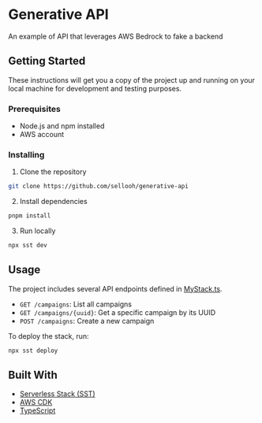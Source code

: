 # Generative API

An example of API that leverages AWS Bedrock to fake a backend

## Getting Started

These instructions will get you a copy of the project up and running on your local machine for development and testing purposes.

### Prerequisites

- Node.js and npm installed
- AWS account

### Installing

1. Clone the repository
```sh
git clone https://github.com/sellooh/generative-api
```
2. Install dependencies
```sh
pnpm install
```

3. Run locally
```sh
npx sst dev
```

## Usage

The project includes several API endpoints defined in [MyStack.ts](stacks/MyStack.ts). 

- `GET /campaigns`: List all campaigns
- `GET /campaigns/{uuid}`: Get a specific campaign by its UUID
- `POST /campaigns`: Create a new campaign

To deploy the stack, run:

```sh
npx sst deploy
```

## Built With

- [Serverless Stack (SST)](https://docs.sst.dev/)
- [AWS CDK](https://aws.amazon.com/cdk/)
- [TypeScript](https://www.typescriptlang.org/)
